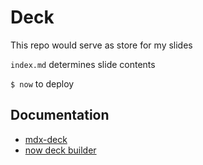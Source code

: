 # Deck

This repo would serve as store for my slides

`index.md` determines slide contents

`$ now` to deploy

## Documentation

- [mdx-deck](https://github.com/jxnblk/mdx-deck)
- [now deck builder](https://zeit.co/docs/v2/deployments/official-builders/mdx-deck-now-mdx-deck)
